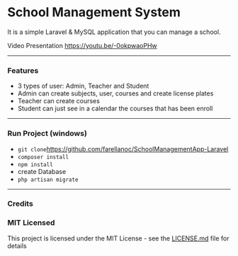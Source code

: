 # School Management System

It is a simple Laravel & MySQL application that you can manage a school.

Video Presentation https://youtu.be/-0okpwaoPHw

---

### Features
* 3 types of user: Admin, Teacher and Student
* Admin can create subjects, user, courses and create license plates
* Teacher can create courses
* Student can just see in a calendar the courses that has been enroll

---

### Run Project (windows)
* `git clone`https://github.com/farellanoc/SchoolManagementApp-Laravel
* `composer install`
* `npm install`
* create Database
* `php artisan migrate`

---

### Credits


### MIT Licensed

This project is licensed under the MIT License - see the [LICENSE.md](LICENSE.md) file for details
